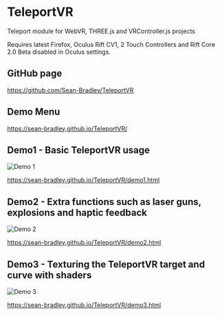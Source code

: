# TeleportVR
Teleport module for WebVR, THREE.js and VRController.js projects

Requires latest Firefox, Oculus Rift CV1, 2 Touch Controllers and Rift Core 2.0 Beta disabled in Oculus settings.

## GitHub page
https://github.com/Sean-Bradley/TeleportVR

## Demo Menu 
https://sean-bradley.github.io/TeleportVR/ 

## Demo1 - Basic TeleportVR usage
![Demo 1](https://sean-bradley.github.io/TeleportVR/img/demo1.gif)

https://sean-bradley.github.io/TeleportVR/demo1.html 


## Demo2 - Extra functions such as laser guns, explosions and haptic feedback
![Demo 2](https://sean-bradley.github.io/TeleportVR/img/demo2.gif)

https://sean-bradley.github.io/TeleportVR/demo2.html 


## Demo3 - Texturing the TeleportVR target and curve with shaders
![Demo 3](https://sean-bradley.github.io/TeleportVR/img/demo3.gif)

https://sean-bradley.github.io/TeleportVR/demo3.html 


